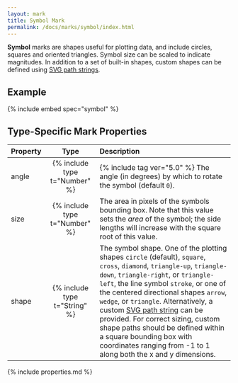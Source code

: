 ```yaml
---
layout: mark
title: Symbol Mark
permalink: /docs/marks/symbol/index.html
---
```


**Symbol** marks are shapes useful for plotting data, and include circles, squares and oriented triangles. Symbol size can be scaled to indicate magnitudes. In addition to a set of built-in shapes, custom shapes can be defined using [SVG path strings](https://developer.mozilla.org/en-US/docs/Web/SVG/Tutorial/Paths).

## Example

{% include embed spec="symbol" %}

## Type-Specific Mark Properties

| Property            | Type                           | Description   |
| :------------------ | :----------------------------: | :------------ |
| angle               | {% include type t="Number" %}  | {% include tag ver="5.0" %} The angle (in degrees) by which to rotate the symbol (default `0`).|
| size                | {% include type t="Number" %}  | The area in pixels of the symbols bounding box. Note that this value sets the _area_ of the symbol; the side lengths will increase with the square root of this value.|
| shape               | {% include type t="String" %}  | The symbol shape. One of the plotting shapes `circle` (default), `square`, `cross`, `diamond`, `triangle-up`, `triangle-down`, `triangle-right`, or `triangle-left`, the line symbol `stroke`, or one of the centered directional shapes `arrow`, `wedge`, or `triangle`. Alternatively, a custom [SVG path string](https://developer.mozilla.org/en-US/docs/Web/SVG/Tutorial/Paths) can be provided. For correct sizing, custom shape paths should be defined within a square bounding box with coordinates ranging from -1 to 1 along both the x and y dimensions.|

{% include properties.md %}
